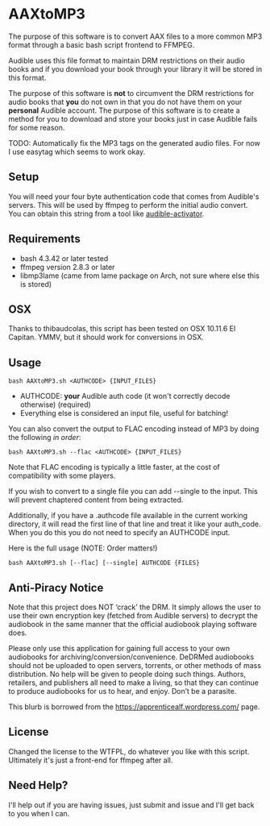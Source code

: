 # AAXtoMP3
The purpose of this software is to convert AAX files to a more common MP3 format
through a basic bash script frontend to FFMPEG.

Audible uses this file format to maintain DRM restrictions on their audio
books and if you download your book through your library it will be
stored in this format.

The purpose of this software is **not** to circumvent the DRM restrictions
for audio books that **you** do not own in that you do not have them on
your **personal** Audible account. The purpose of this software is to
create a method for you to download and store your books just in case
Audible fails for some reason.

TODO: Automatically fix the MP3 tags on the generated audio files. For now I use easytag which seems to work okay.

## Setup
You will need your four byte authentication code that comes from Audible's
servers. This will be used by ffmpeg to perform the initial audio convert. You
can obtain this string from a tool like [audible-activator](https://github.com/inAudible-NG/audible-activator).

## Requirements
* bash 4.3.42 or later tested
* ffmpeg version 2.8.3 or later
* libmp3lame (came from lame package on Arch, not sure where else this is stored)

## OSX
Thanks to thibaudcolas, this script has been tested on OSX 10.11.6 El Capitan. YMMV, but it should work for 
conversions in OSX.

## Usage
```
bash AAXtoMP3.sh <AUTHCODE> {INPUT_FILES}
```
* AUTHCODE: **your** Audible auth code (it won't correctly decode otherwise) (required)
* Everything else is considered an input file, useful for batching!

You can also convert the output to FLAC encoding instead of MP3 by doing the following *in order*:
```
bash AAXtoMP3.sh --flac <AUTHCODE> {INPUT_FILES}
```
Note that FLAC encoding is typically a little faster, at the cost of compatibility with some players.

If you wish to convert to a single file you can add --single to the input. This will prevent chaptered content from being extracted.

Additionally, if you have a .authcode file available in the current working directory, it will read the first line of
that line and treat it like your auth_code. When you do this you do not need to specify an AUTHCODE input.

Here is the full usage (NOTE: Order matters!)
```
bash AAXtoMP3.sh [--flac] [--single] AUTHCODE {FILES}
```

## Anti-Piracy Notice
Note that this project does NOT ‘crack’ the DRM. It simply allows the user to
use their own encryption key (fetched from Audible servers) to decrypt the
audiobook in the same manner that the official audiobook playing software does.

Please only use this application for gaining full access to your own audiobooks
for archiving/conversion/convenience. DeDRMed audiobooks should not be uploaded
to open servers, torrents, or other methods of mass distribution. No help will
be given to people doing such things. Authors, retailers, and publishers all
need to make a living, so that they can continue to produce audiobooks for us to
hear, and enjoy. Don’t be a parasite.

This blurb is borrowed from the https://apprenticealf.wordpress.com/ page.

## License
Changed the license to the WTFPL, do whatever you like with this script. Ultimately it's just a front-end for ffmpeg after all.

## Need Help?
I'll help out if you are having issues, just submit and issue and I'll get back to you when I can.
